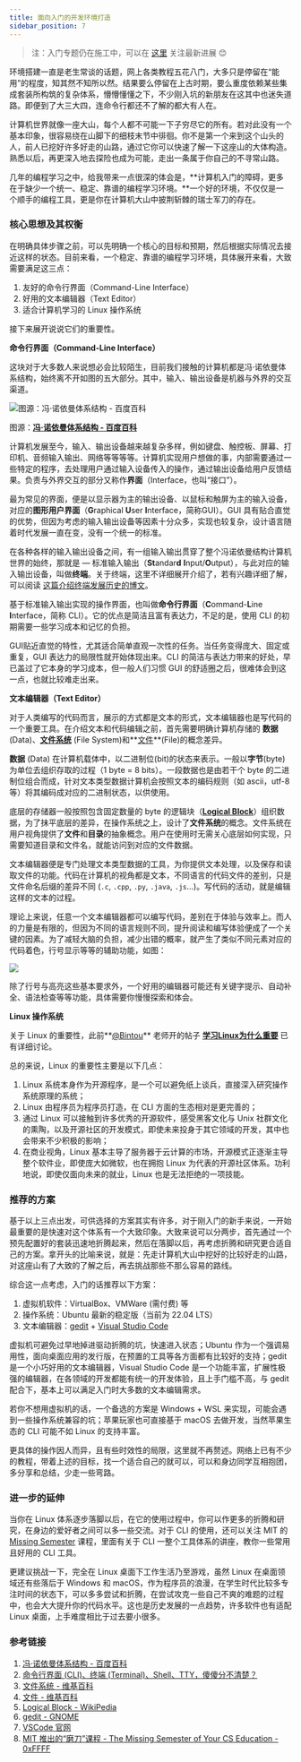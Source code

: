 ```yaml
---
title: 面向入门的开发环境打造
sidebar_position: 7
---
```


> 注：入门专题仍在施工中，可以在 [这里](https://0xffff.one/d/1545) 关注最新进展 😊


环境搭建一直是老生常谈的话题，网上各类教程五花八门，大多只是停留在“能用”的程度，知其然不知所以然。结果要么停留在上古时期，要么重度依赖某些集成套装所构筑的复杂体系，懵懵懂懂之下，不少刚入坑的新朋友在这其中也迷失道路。即便到了大三大四，连命令行都还不了解的都大有人在。

计算机世界就像一座大山，每个人都不可能一下子穷尽它的所有。若对此没有一个基本印象，很容易绕在山脚下的细枝末节中徘徊。你不是第一个来到这个山头的人，前人已挖好许多好走的山路，通过它你可以快速了解一下这座山的大体构造。熟悉以后，再更深入地去探险也成为可能，走出一条属于你自己的不寻常山路。

几年的编程学习之中，给我带来一点很深的体会是，**计算机入门的障碍，更多在于缺少一个统一、稳定、靠谱的编程学习环境。**一个好的环境，不仅仅是一个顺手的编程工具，更是你在计算机大山中披荆斩棘的瑞士军刀的存在。

### 核心思想及其权衡

在明确具体步骤之前，可以先明确一个核心的目标和预期，然后根据实际情况去接近这样的状态。目前来看，一个稳定、靠谱的编程学习环境，具体展开来看，大致需要满足这三点：

1. 友好的命令行界面（Command-Line Interface）
2. 好用的文本编辑器（Text Editor）
3. 适合计算机学习的 Linux 操作系统

接下来展开说说它们的重要性。

**命令行界面（Command-Line Interface）**

这块对于大多数人来说想必会比较陌生，目前我们接触的计算机都是冯·诺依曼体系结构，始终离不开如图的五大部分。其中，输入、输出设备是机器与外界的交互渠道。

![图源：**[冯·诺依曼体系结构 - 百度百科](https://baike.baidu.com/item/%E5%86%AF%C2%B7%E8%AF%BA%E4%BE%9D%E6%9B%BC%E4%BD%93%E7%B3%BB%E7%BB%93%E6%9E%84/4690854)**](https://static.0xffff.one/assets/files/2019-10-07/091807mxx9i6mjkzvvmqqh.jpg)

图源：**[冯·诺依曼体系结构 - 百度百科](https://baike.baidu.com/item/%E5%86%AF%C2%B7%E8%AF%BA%E4%BE%9D%E6%9B%BC%E4%BD%93%E7%B3%BB%E7%BB%93%E6%9E%84/4690854)**

计算机发展至今，输入、输出设备越来越复杂多样，例如键盘、触控板、屏幕、打印机、音频输入输出、网络等等等等。计算机实现用户想做的事，内部需要通过一些特定的程序，去处理用户通过输入设备传入的操作，通过输出设备给用户反馈结果。负责与外界交互的部分又称作**界面**（Interface，也叫“接口”）。

最为常见的界面，便是以显示器为主的输出设备、以鼠标和触屏为主的输入设备，对应的**图形用户界面**（**G**raphical **U**ser **I**nterface，简称GUI）。GUI 具有贴合直觉的优势，但因为考虑的输入输出设备等因素十分众多，实现也较复杂，设计语言随着时代发展一直在变，没有一个统一的标准。

在各种各样的输入输出设备之间，有一组输入输出贯穿了整个冯诺依曼结构计算机世界的始终，那就是 — 标准输入输出（**St**andar**d** **I**nput/**O**utput），与此对应的输入输出设备，叫做**终端**。关于终端，这里不详细展开介绍了，若有兴趣详细了解，可以阅读 [这篇介绍终端发展历史的博文](https://printempw.github.io/the-difference-between-cli-terminal-shell-tty/)。

基于标准输入输出实现的操作界面，也叫做**命令行界面**（**C**ommand-**L**ine **I**nterface，简称 CLI）。它的优点是简洁且富有表达力，不足的是，使用 CLI 的初期需要一些学习成本和记忆的负担。

GUI贴近直觉的特性，尤其适合简单直观一次性的任务。当任务变得庞大、固定或重复，GUI 表达力的局限性就开始体现出来。CLI 的简洁与表达力带来的好处，早已盖过了它本身的学习成本，但一般人们习惯 GUI 的舒适圈之后，很难体会到这一点，也就比较难走出来。

**文本编辑器（Text Editor）**

对于人类编写的代码而言，展示的方式都是文本的形式，文本编辑器也是写代码的一个重要工具。在介绍文本和代码编辑之前，首先需要明确计算机存储的 **数据** (Data)、**[文件系统](https://zh.wikipedia.org/wiki/%E6%96%87%E4%BB%B6%E7%B3%BB%E7%BB%9F)** (File System)和**[文件](https://zh.wikipedia.org/wiki/%E9%9B%BB%E8%85%A6%E6%AA%94%E6%A1%88)**(File)的概念差异。

**数据** (Data) 在计算机载体中，以二进制位(bit)的状态来表示。一般以**字节**(byte)为单位去组织存取的过程（1 byte = 8 bits）。一段数据也是由若干个 byte 的二进制位组合而成，针对文本类型数据计算机会按照文本的编码规则（如 ascii，utf-8 等）将其编码成对应的二进制状态，以供使用。

底层的存储器一般按照包含固定数量的 byte 的逻辑块（**[Logical Block](https://en.wikipedia.org/wiki/Logical_block_addressing)**）组织数据，为了抹平底层的差异，在操作系统之上，设计了**文件系统**的概念。文件系统在用户视角提供了**文件**和**目录**的抽象概念。用户在使用时无需关心底层如何实现，只需要知道目录和文件名，就能访问到对应的文件数据。

文本编辑器便是专门处理文本类型数据的工具，为你提供文本处理，以及保存和读取文件的功能。代码在计算机的视角都是文本，不同语言的代码文件的差别，只是文件命名后缀的差异不同 (`.c`, `.cpp`, `.py`, `.java`, `.js`...)。写代码的活动，就是编辑这样的文本的过程。

理论上来说，任意一个文本编辑器都可以编写代码，差别在于体验与效率上。而人的力量是有限的，但因为不同的语言规则不同，提升阅读和编写体验便成了一个关键的因素。为了减轻大脑的负担，减少出错的概率，就产生了类似不同元素对应的代码着色，行号显示等等的辅助功能，如图：

![](https://static.0xffff.one/assets/files/2019-10-07/1570271534973.png)

除了行号与高亮这些基本要求外，一个好用的编辑器可能还有关键字提示、自动补全、语法检查等等功能，具体需要你慢慢探索和体会。

**Linux 操作系统**

关于 Linux 的重要性，此前**[@Bintou](https://0xffff.one/u/Bintou)** 老师开的帖子 **[学习Linux为什么重要](https://0xffff.one/d/367)** 已有详细讨论。

总的来说，Linux 的重要性主要是以下几点：

1. Linux 系统本身作为开源程序，是一个可以避免纸上谈兵，直接深入研究操作系统原理的系统；
2. Linux 由程序员为程序员打造，在 CLI 方面的生态相对是更完善的；
3. 通过 Linux 可以接触到许多优秀的开源软件，感受黑客文化与 Unix 社群文化的熏陶，以及开源社区的开发模式，即使未来投身于其它领域的开发，其中也会带来不少积极的影响；
4. 在商业视角，Linux 基本主导了服务器于云计算的市场，开源模式正逐渐主导整个软件业，即使庞大如微软，也在拥抱 Linux 为代表的开源社区体系。功利地说，即使仅面向未来的就业，Linux 也是无法拒绝的一项技能。

### 推荐的方案

基于以上三点出发，可供选择的方案其实有许多，对于刚入门的新手来说，一开始最重要的是快速对这个体系有一个大致印象。大致来说可以分两步，首先通过一个预先配置好的套装迅速地折腾起来，然后在落脚以后，再考虑折腾和研究更合适自己的方案。拿开头的比喻来说，就是：先走计算机大山中挖好的比较好走的山路，对这座山有了大致的了解之后，再去挑战那些不那么容易的路线。

综合这一点考虑，入门的话推荐以下方案：

1. 虚拟机软件：VirtualBox、VMWare (需付费) 等
2. 操作系统：Ubuntu 最新的稳定版（当前为 22.04 LTS）
3. 文本编辑器：[gedit](https://wiki.gnome.org/Apps/Gedit) + [Visual Studio Code](https://github.com/microsoft/vscode)

虚拟机可避免过早地掉进驱动折腾的坑，快速进入状态；Ubuntu 作为一个强调易用性，面向桌面应用的发行版，在预置的工具等各方面都有比较好的支持；gedit 是一个小巧好用的文本编辑器，Visual Studio Code 是一个功能丰富，扩展性极强的编辑器，在各领域的开发都能有统一的开发体验，且上手门槛不高，与 gedit 配合下，基本上可以满足入门时大多数的文本编辑需求。

若你不想用虚拟机的话，一个备选的方案是 Windows + WSL 来实现，可能会遇到一些操作系统兼容的坑；苹果玩家也可直接基于 macOS 去做开发，当然苹果生态的 CLI 可能不如 Linux 的支持丰富。

更具体的操作因人而异，且有些时效性的局限，这里就不再赘述。网络上已有不少的教程，带着上述的目标，找一个适合自己的就可以，可以和身边同学互相抱团，多分享和总结，少走一些弯路。

### 进一步的延伸

当你在 Linux 体系逐步落脚以后，在它的使用过程中，你可以作更多的折腾和研究，在身边的爱好者之间可以多一些交流。对于 CLI 的使用，还可以关注 MIT 的 [Missing Semester](https://0xffff.one/d/615) 课程，里面有关于 CLI 一整个工具体系的讲座，教你一些常用且好用的 CLI 工具。

更建议挑战一下，完全在 Linux 桌面下工作生活乃至游戏，虽然 Linux 在桌面领域还有些落后于 Windows 和 macOS，作为程序员的浪漫，在学生时代比较多专注时间的状态下，可以多多尝试和折腾，在尝试攻克一些自己不爽的难题的过程中，也会大大提升你的代码水平。这也是历史发展的一点趋势，许多软件也有适配 Linux 桌面，上手难度相比于过去要小很多。

### 参考链接

1. [冯·诺依曼体系结构 - 百度百科](https://baike.baidu.com/item/%E5%86%AF%C2%B7%E8%AF%BA%E4%BE%9D%E6%9B%BC%E4%BD%93%E7%B3%BB%E7%BB%93%E6%9E%84/4690854)
2. [命令行界面 (CLI)、终端 (Terminal)、Shell、TTY，傻傻分不清楚？](https://printempw.github.io/the-difference-between-cli-terminal-shell-tty/)
3. [文件系统 - 维基百科](https://zh.wikipedia.org/wiki/%E6%96%87%E4%BB%B6%E7%B3%BB%E7%BB%9F) 
4. [文件 - 维基百科](https://zh.wikipedia.org/wiki/%E9%9B%BB%E8%85%A6%E6%AA%94%E6%A1%88)
5. [Logical Block - WikiPedia](https://en.wikipedia.org/wiki/Logical_block_addressing)
6. [gedit - GNOME](https://wiki.gnome.org/Apps/Gedit)
7. [VSCode 官网](https://code.visualstudio.com/)
8. [MIT 推出的“磨刀”课程 - The Missing Semester of Your CS Education - 0xFFFF](https://0xffff.one/d/615)
